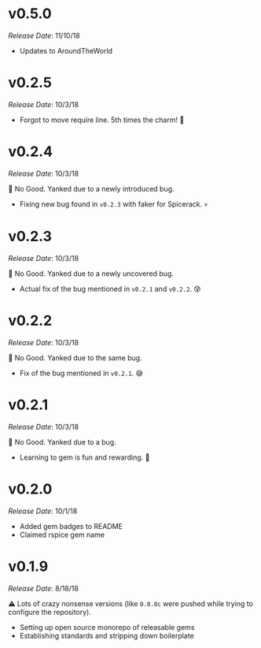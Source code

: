 # v0.5.0

*Release Date*: 11/10/18

- Updates to AroundTheWorld

# v0.2.5

*Release Date*: 10/3/18

- Forgot to move require line. 5th times the charm! 🤩

# v0.2.4

*Release Date*: 10/3/18

🙅‍ No Good. Yanked due to a newly introduced bug.

- Fixing new bug found in `v0.2.3` with faker for Spicerack. 💀

# v0.2.3

*Release Date*: 10/3/18

🙅‍ No Good. Yanked due to a newly uncovered bug.

- Actual fix of the bug mentioned in `v0.2.1` and `v0.2.2`. 😰

# v0.2.2

*Release Date*: 10/3/18

🙅‍ No Good. Yanked due to the same bug.

- Fix of the bug mentioned in `v0.2.1`. 😅

# v0.2.1

*Release Date*: 10/3/18

🙅‍ No Good. Yanked due to a bug.

- Learning to gem is fun and rewarding. 🤩

# v0.2.0

*Release Date*: 10/1/18

- Added gem badges to README
- Claimed rspice gem name

# v0.1.9

*Release Date*: 8/18/18

⚠️ Lots of crazy nonsense versions (like `0.0.0c` were pushed while trying to configure the repository).

- Setting up open source monorepo of releasable gems
- Establishing standards and stripping down boilerplate
